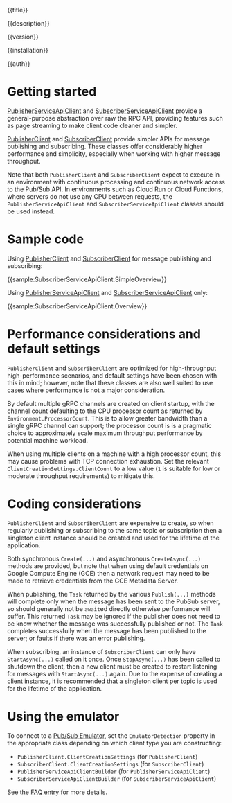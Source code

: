 {{title}}

{{description}}

{{version}}

{{installation}}

{{auth}}

# Getting started

[PublisherServiceApiClient](obj/api/Google.Cloud.PubSub.V1.PublisherServiceApiClient.yml) and
[SubscriberServiceApiClient](obj/api/Google.Cloud.PubSub.V1.SubscriberServiceApiClient.yml)
provide a general-purpose abstraction over raw the RPC API, providing
features such as page streaming to make client code cleaner and
simpler.

[PublisherClient](obj/api/Google.Cloud.PubSub.V1.PublisherClient.yml) and [SubscriberClient](obj/api/Google.Cloud.PubSub.V1.SubscriberClient.yml) provide simpler APIs for message publishing and subscribing. These classes offer considerably higher performance and simplicity, especially when working with higher message throughput.

Note that both `PublisherClient` and `SubscriberClient` expect to
execute in an environment with continuous processing and continuous
network access to the Pub/Sub API. In environments such as Cloud Run
or Cloud Functions, where servers do not use any CPU between requests,
the `PublisherServiceApiClient` and `SubscriberServiceApiClient` classes
should be used instead.

# Sample code

Using [PublisherClient](obj/api/Google.Cloud.PubSub.V1.PublisherClient.yml) and [SubscriberClient](obj/api/Google.Cloud.PubSub.V1.SubscriberClient.yml) for message publishing and subscribing:

{{sample:SubscriberServiceApiClient.SimpleOverview}}

Using [PublisherServiceApiClient](obj/api/Google.Cloud.PubSub.V1.PublisherServiceApiClient.yml) and
[SubscriberServiceApiClient](obj/api/Google.Cloud.PubSub.V1.SubscriberServiceApiClient.yml) only:

{{sample:SubscriberServiceApiClient.Overview}}

# Performance considerations and default settings

`PublisherClient` and `SubscriberClient` are optimized for high-throughput high-performance scenarios,
and default settings have been chosen with this in mind;
however, note that these classes are also well suited to use cases where performance is not a major
consideration.

By default multiple gRPC channels are created on client startup, with the channel count defaulting to
the CPU processor count as returned by `Environment.ProcessorCount`. This is to allow greater bandwidth
than a single gRPC channel can support; the processor count is is a pragmatic choice to approximately
scale maximum throughput performance by potential machine workload.

When using multiple clients on a machine with a high processor count, this may cause problems
with TCP connection exhaustion. Set the relevant `ClientCreationSettings.ClientCount` to a low value
(`1` is suitable for low or moderate throughput requirements) to mitigate this.

# Coding considerations

`PublisherClient` and `SubscriberClient` are expensive to create, so when regularly publishing or
subscribing to the same topic or subscription then a singleton client instance should be created and
used for the lifetime of the application.

Both synchronous `Create(...)` and asynchronous `CreateAsync(...)` methods are provided, but note that
when using default credentials on Google Compute Engine (GCE) then a network request may need to be made
to retrieve credentials from the GCE Metadata Server.

When publishing, the `Task` returned by the various `Publish(...)` methods will complete only
when the message has been sent to the PubSub server, so should generally not be `await`ed directly
otherwise performance will suffer. This returned `Task` may be ignored if the publisher does not need
to be know whether the message was successfully published or not. The `Task` completes successfully
when the message has been published to the server; or faults if there was an error publishing.

When subscribing, an instance of `SubscriberClient` can only have `StartAsync(...)` called on it once.
Once `StopAsync(...)` has been called to shutdown the client, then a new client must be created to
restart listening for messages with `StartAsync(...)` again. Due to the expense of creating a client
instance, it is recommended that a singleton client per topic is used for the lifetime of the
application.

# Using the emulator

To connect to a [Pub/Sub
Emulator](https://cloud.google.com/pubsub/docs/emulator), set the
`EmulatorDetection` property in the appropriate class depending on
which client type you are constructing:

- `PublisherClient.ClientCreationSettings` (for `PublisherClient`)
- `SubscriberClient.ClientCreationSettings` (for `SubscriberClient`)
- `PublisherServiceApiClientBuilder` (for `PublisherServiceApiClient`)
- `SubscriberServiceApiClientBuilder` (for `SubscriberServiceApiClient`)

See the [FAQ
entry](https://googleapis.github.io/google-cloud-dotnet/docs/faq.html#how-can-i-use-emulators)
for more details.
